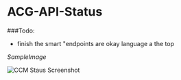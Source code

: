 # ACG-API-Status

###Todo: 
 - finish the smart "endpoints are okay language a the top
 
 
_SampleImage_ 

![CCM Staus Screenshot](http://johannmg.com/img/CCMStatusScreen-hand.png "CCM Status")
